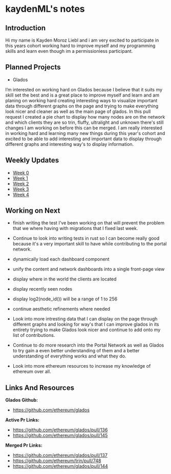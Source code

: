 # kaydenML's notes

## Introduction

Hi my name is Kayden Moroz Liebl and i am very excited to participate in this years cohort working hard to improve myself and my programming skills and learn even though im a permissionless participant.

 

## Planned Projects

- Glados

I’m interested on working hard on Glados because I believe that it suits my skill set the best and is a great place to improve myself and learn and am planing on working hard creating interesting ways to visualize important data through different graphs on the page and trying to make everything look nicer and cleaner as well as the main page of glados. In this pull request I created a pie chart to display how many nodes are on the network and which clients they are so trin, fluffy, ultralight and unknown there's still changes I am working on before this can be merged. I am really interested in working hard and learning many new things during this year's cohort and excited to be able to add interesting and important data to display through different graphs and interesting way's to display information.


## Weekly Updates

- [Week 0](https://hackmd.io/msw-q59mQ1WIEy2s0qwbSQ?view) 
- [Week 1](https://hackmd.io/@v8QYUEqNQI-q90vwuMaJaw/B1fzDR492)
- [Week 2](https://hackmd.io/@v8QYUEqNQI-q90vwuMaJaw/S1t-Tmyon)
- [Week 3](https://hackmd.io/@v8QYUEqNQI-q90vwuMaJaw/HkVl5dhjh)
- [Week 4](https://hackmd.io/@v8QYUEqNQI-q90vwuMaJaw/Bytjmsfh3)

## Working on Next 


- finish writing the test I've been working on that will prevent the problem that we where having with migrations that I fixed last week.


- Continue to look into writing tests in rust so I can become really good because it's a very important skill to have while contributing to the portal network.


- dynamically load each dashboard component


- unify the content and network dashboards into a single front-page view


- display where in the world the clients are located 


- display recently seen nodes 


- display log2(node_id()) will be a range of 1 to 256


- continue aesthetic refinements where needed


- Look into more intresting data that I can display on the page through different graphs and looking for way's that I can improve glados in its entirety trying to make Glados look nicer and continue to add onto my list of contributions. 


- Continue to do more research into the Portal Network as well as Glados to try gain a even better understanding of them and a better understanding of everything works and what they do.


- Look into more ethereum resources to increase my knowledge of ethereum over all.

## Links And Resources

**Glados Github:**

- https://github.com/ethereum/glados

**Active Pr Links:**

- https://github.com/ethereum/glados/pull/136
- https://github.com/ethereum/glados/pull/145

**Merged Pr Links:**
- https://github.com/ethereum/glados/pull/137
- https://github.com/ethereum/trin/pull/748
- https://github.com/ethereum/glados/pull/144